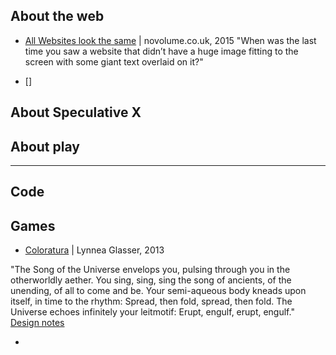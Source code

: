 ## About the web
- [All Websites look the same](http://www.novolume.co.uk/blog/all-websites-look-the-same/) | novolume.co.uk, 2015
  "When was the last time you saw a website that didn’t have a huge image fitting to the screen with some giant text overlaid on it?"

- []

## About Speculative X

## About play

---

## Code

## Games
- [Coloratura](http://www.maderealstories.com/games/Coloratura-twine.html) | Lynnea Glasser, 2013

 "The Song of the Universe envelops you, pulsing through you in the otherworldly aether. You sing, sing, sing the song of ancients, of the unending, of all to come and be. Your semi-aqueous body kneads upon itself, in time to the rhythm: Spread, then fold, spread, then fold. The Universe echoes infinitely your leitmotif: Erupt, engulf, erupt, engulf." [Design notes](http://blog.maderealstories.com/2013/07/coloratura.html)

-
